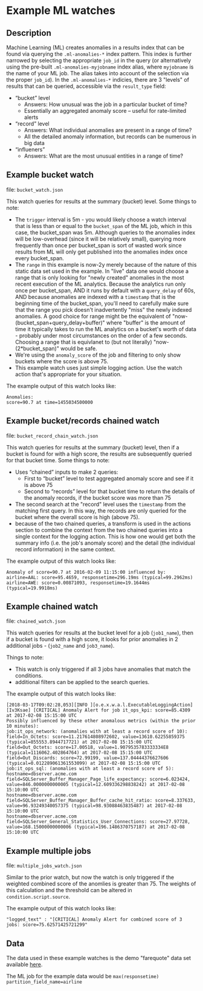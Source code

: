# Example ML watches

## Description

Machine Learning (ML) creates anomalies in a results index that can be found via querying the `.ml-anomalies-*` index pattern. This index is further narrowed by selecting the appropriate `job_id` in the query (or alternatively using the pre-built `.ml-anomalies-myjobname` index alias, where `myjobname` is the name of your ML job. The alias takes into account of the selection via the proper `job_id`). In the `.ml-anomalies-*` indicies, there are 3 "levels" of results that can be queried, accessible via the `result_type` field:

* “bucket” level
	* Answers: How unusual was the job in a particular bucket of time?
	* Essentially an aggregated anomaly score – useful for rate-limited alerts
* “record” level
	* Answers: What individual anomalies are present in a range of time?
	* All the detailed anomaly information, but records can be numerous in big data
* “influeners”
	* Answers: What are the most unusual entities in a range of time?


## Example bucket watch

file:  `bucket_watch.json`

This watch queries for results at the summary (bucket) level. Some things to note: 


* The `trigger` interval is 5m - you would likely choose a watch interval that is less than or equal to the `bucket_span` of the ML job, which in this case, the bucket_span was 5m. Although queries to the anomalies index will be low-overhead (since it will be relatively small), querying more frequently than once per bucket_span is sort of wasted work since results from ML will only get published into the anomalies index once every bucket_span.
* The `range` in this example is now-2y merely because of the nature of this static data set used in the example. In "live" data one would choose a range that is only looking for "newly created" anomalies in the most recent execution of the ML analytics. Because the analytics run only once per bucket_span, AND it runs by default with a `query_delay` of 60s, AND because anomalies are indexed with a `timestamp` that is the beginning time of the bucket_span,  you'll need to carefully make sure that the range you pick doesn't inadvertently "miss" the newly indexed anomalies. A good choice for range might be the equivalent of "now-(bucket_span+query_delay+buffer)" where "buffer" is the amount of time it typically takes to run the ML analytics on a bucket's worth of data - probably under most circumstances on the order of a few seconds. Choosing a range that is equivlanet to (but not literally) "now-(2*bucket_span)" would be safe.
* We're using the `anomaly_score` of the job and filtering to only show buckets where the score is above 75.
* This example watch uses just simple logging action. Use the watch action that's appropriate for your situation.

The example output of this watch looks like:

```
Anomalies:
score=90.7 at time=1455034500000
```

## Example bucket/records chained watch

file: `bucket_record_chain_watch.json`

This watch queries for results at the summary (bucket) level, then if a bucket is found for with a high score, the results are subsequently queried for that bucket time. Some things to note: 


* Uses “chained” inputs to make 2 queries:
	* First to “bucket” level to test aggregated anomaly score and see if it is above 75
	* Second to “records” level for that bucket time to return the details of the anomaly records, if the bucket score was more than 75
* The second search at the "record" level uses the `timestamp` from the matching first query. In this way, the records are only queried for the bucket where the overall score is high (above 75).
* because of the two chained queries, a transform is used in the actions section to combine the context from the two chained queries into a single context for the logging action. This is how one would get both the summary info (i.e. the job's anomaly score) and the detail (the individual record information) in the same context.


The example output of this watch looks like:

```
Anomaly of score=90.7 at 2016-02-09 11:15:00 influenced by:
airline=AAL: score=95.4659, responsetime=296.19ms (typical=99.2962ms)
airline=AWE: score=0.00871093, responsetime=19.1644ms (typical=19.9918ms)
```

## Example chained watch

file: `chained_watch.json`

This watch queries for results at the bucket level for a job (`job1_name`), then if a bucket is found with a high score, it looks for prior anomalies in 2 additional jobs - (`job2_name` and `job3_name`). 

Things to note:

* This watch is only triggered if all 3 jobs have anomalies that match the conditions.
* additional filters can be applied to the search queries.

The example output of this watch looks like:

```
[2018-03-17T09:02:28,053][INFO ][o.e.x.w.a.l.ExecutableLoggingAction] [Iv3Ksae] [CRITICAL] Anomaly Alert for job it_ops_kpi: score=85.4309 at 2017-02-08 15:15:00 UTC
Possibly influenced by these other anomalous metrics (within the prior 10 minutes):
job:it_ops_network: (anomalies with at least a record score of 10):
field=In_Octets: score=11.217614808972602, value=13610.62255859375 (typical=855553.8944717721) at 2017-02-08 15:15:00 UTC
field=Out_Octets: score=17.00518, value=1.9079535783333334E8 (typical=1116062.402864764) at 2017-02-08 15:15:00 UTC
field=Out_Discards: score=72.99199, value=137.04444376627606 (typical=0.012289061361553099) at 2017-02-08 15:15:00 UTC
job:it_ops_sql: (anomalies with at least a record score of 5):
hostname=dbserver.acme.com field=SQLServer_Buffer_Manager_Page_life_expectancy: score=6.023424, value=846.0000000000005 (typical=12.609336298838242) at 2017-02-08 15:10:00 UTC
hostname=dbserver.acme.com field=SQLServer_Buffer_Manager_Buffer_cache_hit_ratio: score=8.337633, value=96.93249340057375 (typical=98.93088463835487) at 2017-02-08 15:10:00 UTC
hostname=dbserver.acme.com field=SQLServer_General_Statistics_User_Connections: score=27.97728, value=168.15000000000006 (typical=196.1486370757187) at 2017-02-08 15:10:00 UTC
```


## Example multiple jobs

file: `multiple_jobs_watch.json`

Similar to the prior watch, but now the watch is only triggered if the weighted combined score of the anomlies is greater than 75. The weights of this calculation and the threshold can be altered in `condition.script.source`.

The example output of this watch looks like:

```
"logged_text" : "[CRITICAL] Anomaly Alert for combined score of 3 jobs: score=75.62571425721299"
```

## Data 

The data used in these example watches is the demo "farequote" data set available [here](https://s3.amazonaws.com/prelert_demo/farequote_to_ES_sample.tar.gz).

The ML job for the example data would be `max(responsetime) partition_field_name=airline`
